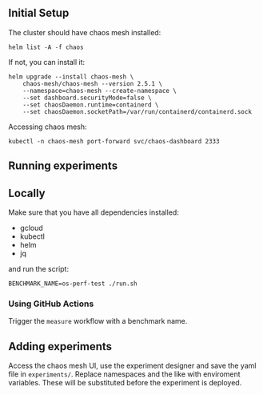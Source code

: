 ## Initial Setup

The cluster should have chaos mesh installed:
```shell
helm list -A -f chaos
```

If not, you can install it:

```shell
helm upgrade --install chaos-mesh \
    chaos-mesh/chaos-mesh --version 2.5.1 \
    --namespace=chaos-mesh --create-namespace \
    --set dashboard.securityMode=false \
    --set chaosDaemon.runtime=containerd \
    --set chaosDaemon.socketPath=/var/run/containerd/containerd.sock
```

Accessing chaos mesh:

```
kubectl -n chaos-mesh port-forward svc/chaos-dashboard 2333
```

## Running experiments

## Locally 
Make sure that you have all dependencies installed:
- gcloud
- kubectl
- helm
- jq

and run the script: 
```shell
BENCHMARK_NAME=os-perf-test ./run.sh
```

### Using GitHub Actions

Trigger the `measure` workflow with a benchmark name.

## Adding experiments

Access the chaos mesh UI, use the experiment designer and save the yaml file in `experiments/`. 
Replace namespaces and the like with enviroment variables. These will be substituted before the experiment is deployed.
